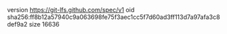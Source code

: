 version https://git-lfs.github.com/spec/v1
oid sha256:ff8b12a57940c9a063698fe75f3aec1cc5f7d60ad3ff113d7a97afa3c8def9a2
size 16636
